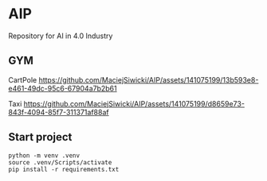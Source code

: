 # AIP

Repository for AI in 4.0 Industry

## GYM

CartPole
https://github.com/MaciejSiwicki/AIP/assets/141075199/13b593e8-e461-49dc-95c6-67904a7b2b61

Taxi
https://github.com/MaciejSiwicki/AIP/assets/141075199/d8659e73-843f-4094-85f7-311371af88af

## Start project

```
python -m venv .venv
source .venv/Scripts/activate
pip install -r requirements.txt
```
